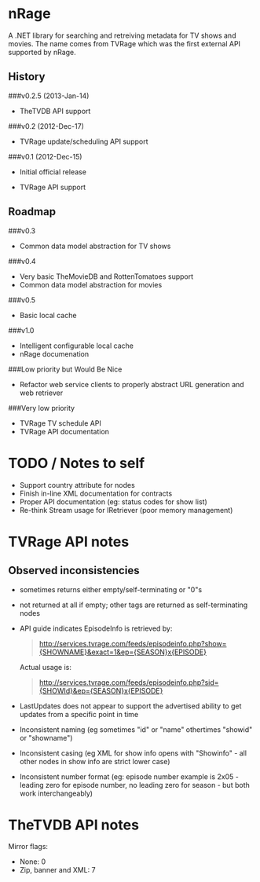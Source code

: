 nRage
===========

A .NET library for searching and retreiving metadata for TV shows and movies. The name comes from TVRage which was the first external API supported by nRage.

History
-------

###v0.2.5 (2013-Jan-14)
+ TheTVDB API support

###v0.2 (2012-Dec-17)
+ TVRage update/scheduling API support

###v0.1 (2012-Dec-15)
+ Initial official release
* TVRage API support

Roadmap
-------

###v0.3
+ Common data model abstraction for TV shows

###v0.4
+ Very basic TheMovieDB and RottenTomatoes support
+ Common data model abstraction for movies

###v0.5
+ Basic local cache 

###v1.0
+ Intelligent configurable local cache
+ nRage documenation

###Low priority but Would Be Nice
+ Refactor web service clients to properly abstract URL generation and web retriever

###Very low priority
+ TVRage TV schedule API
+ TVRage API documentation 

TODO / Notes to self
====================

* Support country attribute for <network> nodes
* Finish in-line XML documentation for contracts
* Proper API documentation (eg: status codes for show list)
* Re-think Stream usage for IRetriever (poor memory management)

TVRage API notes
================

Observed inconsistencies
------------------------

* <ended> sometimes returns either empty/self-terminating or "0"s
* <AKAs> not returned at all if empty; other tags are returned as self-terminating nodes
* API guide indicates EpisodeInfo is retrieved by:

    > http://services.tvrage.com/feeds/episodeinfo.php?show={SHOWNAME}&exact=1&ep={SEASON}x{EPISODE}

  Actual usage is:

    > http://services.tvrage.com/feeds/episodeinfo.php?sid={SHOWId}&ep={SEASON}x{EPISODE}

* LastUpdates does not appear to support the advertised ability to get updates from a specific point in time
* Inconsistent naming (eg sometimes "id" or "name" othertimes "showid" or "showname")
* Inconsistent casing (eg XML for show info opens with "Showinfo" - all other nodes in show info are strict lower case)
* Inconsistent number format (eg: episode number example is 2x05 - leading zero for episode number, no leading zero for season - but both work interchangeably)

TheTVDB API notes
================

Mirror flags:

* None: 0
* Zip, banner and XML: 7

